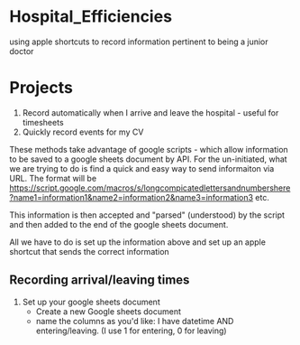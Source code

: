 # Hospital_Efficiencies
using apple shortcuts to record information pertinent to being a junior doctor

# Projects
1. Record automatically when I arrive and leave the hospital - useful for timesheets
2. Quickly record events for my CV

These methods take advantage of google scripts - which allow information to be saved to a google sheets document by API. For the un-initiated, what we are trying to do is find a quick and easy way to send informaiton via URL. The format will be https://script.google.com/macros/s/longcompicatedlettersandnumbershere?name1=information1&name2=information2&name3=information3 etc.

This information is then accepted and "parsed" (understood) by the script and then added to the end of the google sheets document.

All we have to do is set up the information above and set up an apple shortcut that sends the correct information

## Recording arrival/leaving times
1. Set up your google sheets document
   * Create a new Google sheets document
   * name the columns as you'd like: I have datetime AND entering/leaving. (I use 1 for entering, 0 for leaving)
